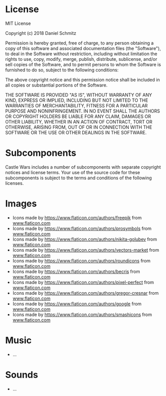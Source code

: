 # License

MIT License

Copyright (c) 2018 Daniel Schmitz

Permission is hereby granted, free of charge, to any person obtaining a copy
of this software and associated documentation files (the "Software"), to deal
in the Software without restriction, including without limitation the rights
to use, copy, modify, merge, publish, distribute, sublicense, and/or sell
copies of the Software, and to permit persons to whom the Software is
furnished to do so, subject to the following conditions:

The above copyright notice and this permission notice shall be included in all
copies or substantial portions of the Software.

THE SOFTWARE IS PROVIDED "AS IS", WITHOUT WARRANTY OF ANY KIND, EXPRESS OR
IMPLIED, INCLUDING BUT NOT LIMITED TO THE WARRANTIES OF MERCHANTABILITY,
FITNESS FOR A PARTICULAR PURPOSE AND NONINFRINGEMENT. IN NO EVENT SHALL THE
AUTHORS OR COPYRIGHT HOLDERS BE LIABLE FOR ANY CLAIM, DAMAGES OR OTHER
LIABILITY, WHETHER IN AN ACTION OF CONTRACT, TORT OR OTHERWISE, ARISING FROM,
OUT OF OR IN CONNECTION WITH THE SOFTWARE OR THE USE OR OTHER DEALINGS IN THE
SOFTWARE.
   

# Subcomponents

Castle Wars includes a number of subcomponents with 
separate copyright notices and license terms. Your use 
of the source code for these subcomponents is subject to 
the terms and conditions of the following licenses. 


# Images

* Icons made by https://www.flaticon.com/authors/freepik from www.flaticon.com
* Icons made by https://www.flaticon.com/authors/prosymbols from www.flaticon.com 
* Icons made by https://www.flaticon.com/authors/nikita-golubev from www.flaticon.com 
* Icons made by https://www.flaticon.com/authors/vectors-market from www.flaticon.com 
* Icons made by https://www.flaticon.com/authors/roundicons from www.flaticon.com 
* Icons made by https://www.flaticon.com/authors/becris from www.flaticon.com 
* Icons made by https://www.flaticon.com/authors/pixel-perfect from www.flaticon.com
* Icons made by https://www.flaticon.com/authors/gregor-cresnar from www.flaticon.com
* Icons made by https://www.flaticon.com/authors/google from www.flaticon.com
* Icons made by https://www.flaticon.com/authors/smashicons from www.flaticon.com

# Music

* ...

# Sounds

* ...
